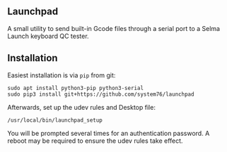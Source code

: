 ## Launchpad

A small utility to send built-in Gcode files through a serial port to a Selma 
Launch keyboard QC tester. 

## Installation

Easiest installation is via `pip` from git:

```shell
sudo apt install python3-pip python3-serial
sudo pip3 install git+https://github.com/system76/launchpad
```

Afterwards, set up the udev rules and Desktop file:

```shell
/usr/local/bin/launchpad_setup
```

You will be prompted several times for an authentication password. A reboot may
be required to ensure the udev rules take effect.


